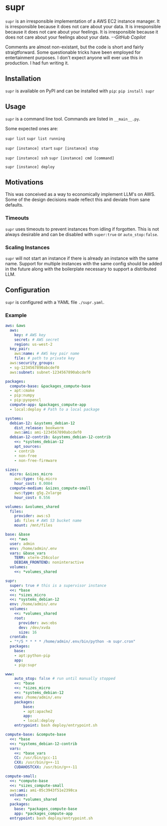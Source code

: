 supr
====
`supr` is an irresponsible implementation of a AWS EC2 instance manager. 
It is irresponsible because it does not care about your data. It is
irresponsible because it does not care about your feelings. It is
irresponsible because it does not care about your feelings about your
data. *--GitHub Copilot*

Comments are almost non-existant, but the code is short and fairly 
straigtforward. Some questionable tricks have been employed for
entertainment purposes. I don't expect anyone will ever use this 
in production. I had fun writing it. 

## Installation
`supr` is available on PyPI and can be installed with `pip`:
    ```pip install supr```

## Usage
`supr` is a command line tool. Commands are listed in `__main__.py`. 

Some expected ones are:

`supr list`
`supr list running`

`supr [instance] start`
`supr [instance] stop`

`supr [instance] ssh`
`supr [instance] cmd [command]`

`supr [instance] deploy`

## Motivations
This was conceived as a way to economically implement LLM's on AWS.
Some of the design decisions made reflect this and deviate from sane
defaults.

### Timeouts
`supr` uses timeouts to prevent instances from idling if forgotten. This
is not always desirable and can be disabled with `super:true` or `auto_stop:false`.

### Scaling Instances
`supr` will not start an instance if there is already an instance with
the same name. Support for multiple instances with the same config
should be added in the future along with the boilerplate necessary
to support a distributed LLM.

## Configuration
`supr` is configured with a YAML file `./supr.yaml`.

### Example
```yaml
aws: &aws
  aws:
    key: # AWS key
    secret: # AWS secret
    region: us-west-2
  key_pair:
    aws:name: # AWS key pair name
    file: # path to private key
  aws:security_groups:
  - sg-1234567890abcdef0
  aws:subnet: subnet-1234567890abcdef0

packages:
  compute-base: &packages_compute-base
  - apt:cmake
  - pip:numpy
  - pip:pyopencl
  compute-app: &packages_compute-app
  - local:deploy # Path to a local package

systems:
  debian-12: &systems_debian-12
    dist_release: bookworm
    aws:ami: ami-1234567890abcdef0
  debian-12-contrib: &systems_debian-12-contrib
    <<: *systems_debian-12
    apt_sources:
    - contrib
    - non-free
    - non-free-firmware

sizes:
  micro: &sizes_micro
    aws:type: t4g.micro
    hour_cost: 0.0084
  compute-medium: &sizes_compute-small
    aws:type: g5g.2xlarge
    hour_cost: 0.556

volumes: &volumes_shared
  files:
    provider: aws:s3
    id: files # AWS S3 bucket name
    mount: /mnt/files

base: &base
  <<: *aws
  user: admin
  env: /home/admin/.env
  vars: &base_vars
    TERM: xterm-256color
    DEBIAN_FRONTEND: noninteractive
  volumes:
    <<: *volumes_shared

supr:
  super: true # this is a supervisor instance
  <<: *base
  <<: *sizes_micro
  <<: *systems_debian-12
  env: /home/admin/.env
  volumes: 
    <<: *volumes_shared
    root:
      provider: aws:ebs
      dev: /dev/xvda
      size: 16
  crontab:
  - "*/5 * * * * /home/admin/.env/bin/python -m supr.cron"
  packages:
    base: 
    - apt:python-pip
    app:
    - pip:supr

www:
    auto_stop: false # run until manually stopped
    <<: *base
    <<: *sizes_micro
    <<: *systems_debian-12
    env: /home/admin/.env
    packages:
        base: 
        - apt:apache2
        app:
        - local:deploy
    entrypoint: bash deploy/entrypoint.sh

compute-base: &compute-base
  <<: *base
  <<: *systems_debian-12-contrib
  vars:
    <<: *base_vars
    CC: /usr/bin/gcc-11
    CXX: /usr/bin/g++-11
    CUDAHOSTCXX: /usr/bin/g++-11

compute-small:
  <<: *compute-base
  <<: *sizes_compute-small
  aws:ami: ami-05c3943f51e2398ca
  volumes:
    <<: *volumes_shared
  packages:
    base: *packages_compute-base
    app: *packages_compute-app
  entrypoint: bash deploy/entrypoint.sh
```


